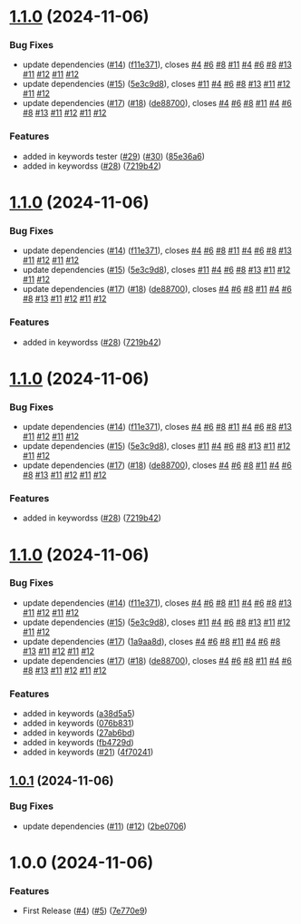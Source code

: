# [1.1.0](https://github.com/jamaybyrone/react-schema-markup/compare/v1.0.1...v1.1.0) (2024-11-06)


### Bug Fixes

* update dependencies ([#14](https://github.com/jamaybyrone/react-schema-markup/issues/14)) ([f11e371](https://github.com/jamaybyrone/react-schema-markup/commit/f11e3719c06d15cf33b5d2d573549153f5fc66cd)), closes [#4](https://github.com/jamaybyrone/react-schema-markup/issues/4) [#6](https://github.com/jamaybyrone/react-schema-markup/issues/6) [#8](https://github.com/jamaybyrone/react-schema-markup/issues/8) [#11](https://github.com/jamaybyrone/react-schema-markup/issues/11) [#4](https://github.com/jamaybyrone/react-schema-markup/issues/4) [#6](https://github.com/jamaybyrone/react-schema-markup/issues/6) [#8](https://github.com/jamaybyrone/react-schema-markup/issues/8) [#13](https://github.com/jamaybyrone/react-schema-markup/issues/13) [#11](https://github.com/jamaybyrone/react-schema-markup/issues/11) [#12](https://github.com/jamaybyrone/react-schema-markup/issues/12) [#11](https://github.com/jamaybyrone/react-schema-markup/issues/11) [#12](https://github.com/jamaybyrone/react-schema-markup/issues/12)
* update dependencies ([#15](https://github.com/jamaybyrone/react-schema-markup/issues/15)) ([5e3c9d8](https://github.com/jamaybyrone/react-schema-markup/commit/5e3c9d8f38c3c8ef716332a25416a43620bb1cbe)), closes [#11](https://github.com/jamaybyrone/react-schema-markup/issues/11) [#4](https://github.com/jamaybyrone/react-schema-markup/issues/4) [#6](https://github.com/jamaybyrone/react-schema-markup/issues/6) [#8](https://github.com/jamaybyrone/react-schema-markup/issues/8) [#13](https://github.com/jamaybyrone/react-schema-markup/issues/13) [#11](https://github.com/jamaybyrone/react-schema-markup/issues/11) [#12](https://github.com/jamaybyrone/react-schema-markup/issues/12) [#11](https://github.com/jamaybyrone/react-schema-markup/issues/11) [#12](https://github.com/jamaybyrone/react-schema-markup/issues/12)
* update dependencies ([#17](https://github.com/jamaybyrone/react-schema-markup/issues/17)) ([#18](https://github.com/jamaybyrone/react-schema-markup/issues/18)) ([de88700](https://github.com/jamaybyrone/react-schema-markup/commit/de887001c218edcca0aefe6bdf1df382ca7200a8)), closes [#4](https://github.com/jamaybyrone/react-schema-markup/issues/4) [#6](https://github.com/jamaybyrone/react-schema-markup/issues/6) [#8](https://github.com/jamaybyrone/react-schema-markup/issues/8) [#11](https://github.com/jamaybyrone/react-schema-markup/issues/11) [#4](https://github.com/jamaybyrone/react-schema-markup/issues/4) [#6](https://github.com/jamaybyrone/react-schema-markup/issues/6) [#8](https://github.com/jamaybyrone/react-schema-markup/issues/8) [#13](https://github.com/jamaybyrone/react-schema-markup/issues/13) [#11](https://github.com/jamaybyrone/react-schema-markup/issues/11) [#12](https://github.com/jamaybyrone/react-schema-markup/issues/12) [#11](https://github.com/jamaybyrone/react-schema-markup/issues/11) [#12](https://github.com/jamaybyrone/react-schema-markup/issues/12)


### Features

* added in keywords tester ([#29](https://github.com/jamaybyrone/react-schema-markup/issues/29)) ([#30](https://github.com/jamaybyrone/react-schema-markup/issues/30)) ([85e36a6](https://github.com/jamaybyrone/react-schema-markup/commit/85e36a685f3b4b0f773c3e6b02aad457e016ef0b))
* added in keywordss ([#28](https://github.com/jamaybyrone/react-schema-markup/issues/28)) ([7219b42](https://github.com/jamaybyrone/react-schema-markup/commit/7219b42e373060a97ffc5f1434b0b7f5e8e7afa0))

# [1.1.0](https://github.com/jamaybyrone/react-schema-markup/compare/v1.0.1...v1.1.0) (2024-11-06)




### Bug Fixes

* update dependencies ([#14](https://github.com/jamaybyrone/react-schema-markup/issues/14)) ([f11e371](https://github.com/jamaybyrone/react-schema-markup/commit/f11e3719c06d15cf33b5d2d573549153f5fc66cd)), closes [#4](https://github.com/jamaybyrone/react-schema-markup/issues/4) [#6](https://github.com/jamaybyrone/react-schema-markup/issues/6) [#8](https://github.com/jamaybyrone/react-schema-markup/issues/8) [#11](https://github.com/jamaybyrone/react-schema-markup/issues/11) [#4](https://github.com/jamaybyrone/react-schema-markup/issues/4) [#6](https://github.com/jamaybyrone/react-schema-markup/issues/6) [#8](https://github.com/jamaybyrone/react-schema-markup/issues/8) [#13](https://github.com/jamaybyrone/react-schema-markup/issues/13) [#11](https://github.com/jamaybyrone/react-schema-markup/issues/11) [#12](https://github.com/jamaybyrone/react-schema-markup/issues/12) [#11](https://github.com/jamaybyrone/react-schema-markup/issues/11) [#12](https://github.com/jamaybyrone/react-schema-markup/issues/12)
* update dependencies ([#15](https://github.com/jamaybyrone/react-schema-markup/issues/15)) ([5e3c9d8](https://github.com/jamaybyrone/react-schema-markup/commit/5e3c9d8f38c3c8ef716332a25416a43620bb1cbe)), closes [#11](https://github.com/jamaybyrone/react-schema-markup/issues/11) [#4](https://github.com/jamaybyrone/react-schema-markup/issues/4) [#6](https://github.com/jamaybyrone/react-schema-markup/issues/6) [#8](https://github.com/jamaybyrone/react-schema-markup/issues/8) [#13](https://github.com/jamaybyrone/react-schema-markup/issues/13) [#11](https://github.com/jamaybyrone/react-schema-markup/issues/11) [#12](https://github.com/jamaybyrone/react-schema-markup/issues/12) [#11](https://github.com/jamaybyrone/react-schema-markup/issues/11) [#12](https://github.com/jamaybyrone/react-schema-markup/issues/12)
* update dependencies ([#17](https://github.com/jamaybyrone/react-schema-markup/issues/17)) ([#18](https://github.com/jamaybyrone/react-schema-markup/issues/18)) ([de88700](https://github.com/jamaybyrone/react-schema-markup/commit/de887001c218edcca0aefe6bdf1df382ca7200a8)), closes [#4](https://github.com/jamaybyrone/react-schema-markup/issues/4) [#6](https://github.com/jamaybyrone/react-schema-markup/issues/6) [#8](https://github.com/jamaybyrone/react-schema-markup/issues/8) [#11](https://github.com/jamaybyrone/react-schema-markup/issues/11) [#4](https://github.com/jamaybyrone/react-schema-markup/issues/4) [#6](https://github.com/jamaybyrone/react-schema-markup/issues/6) [#8](https://github.com/jamaybyrone/react-schema-markup/issues/8) [#13](https://github.com/jamaybyrone/react-schema-markup/issues/13) [#11](https://github.com/jamaybyrone/react-schema-markup/issues/11) [#12](https://github.com/jamaybyrone/react-schema-markup/issues/12) [#11](https://github.com/jamaybyrone/react-schema-markup/issues/11) [#12](https://github.com/jamaybyrone/react-schema-markup/issues/12)


### Features

* added in keywordss ([#28](https://github.com/jamaybyrone/react-schema-markup/issues/28)) ([7219b42](https://github.com/jamaybyrone/react-schema-markup/commit/7219b42e373060a97ffc5f1434b0b7f5e8e7afa0))

# [1.1.0](https://github.com/jamaybyrone/react-schema-markup/compare/v1.0.1...v1.1.0) (2024-11-06)


### Bug Fixes

* update dependencies ([#14](https://github.com/jamaybyrone/react-schema-markup/issues/14)) ([f11e371](https://github.com/jamaybyrone/react-schema-markup/commit/f11e3719c06d15cf33b5d2d573549153f5fc66cd)), closes [#4](https://github.com/jamaybyrone/react-schema-markup/issues/4) [#6](https://github.com/jamaybyrone/react-schema-markup/issues/6) [#8](https://github.com/jamaybyrone/react-schema-markup/issues/8) [#11](https://github.com/jamaybyrone/react-schema-markup/issues/11) [#4](https://github.com/jamaybyrone/react-schema-markup/issues/4) [#6](https://github.com/jamaybyrone/react-schema-markup/issues/6) [#8](https://github.com/jamaybyrone/react-schema-markup/issues/8) [#13](https://github.com/jamaybyrone/react-schema-markup/issues/13) [#11](https://github.com/jamaybyrone/react-schema-markup/issues/11) [#12](https://github.com/jamaybyrone/react-schema-markup/issues/12) [#11](https://github.com/jamaybyrone/react-schema-markup/issues/11) [#12](https://github.com/jamaybyrone/react-schema-markup/issues/12)
* update dependencies ([#15](https://github.com/jamaybyrone/react-schema-markup/issues/15)) ([5e3c9d8](https://github.com/jamaybyrone/react-schema-markup/commit/5e3c9d8f38c3c8ef716332a25416a43620bb1cbe)), closes [#11](https://github.com/jamaybyrone/react-schema-markup/issues/11) [#4](https://github.com/jamaybyrone/react-schema-markup/issues/4) [#6](https://github.com/jamaybyrone/react-schema-markup/issues/6) [#8](https://github.com/jamaybyrone/react-schema-markup/issues/8) [#13](https://github.com/jamaybyrone/react-schema-markup/issues/13) [#11](https://github.com/jamaybyrone/react-schema-markup/issues/11) [#12](https://github.com/jamaybyrone/react-schema-markup/issues/12) [#11](https://github.com/jamaybyrone/react-schema-markup/issues/11) [#12](https://github.com/jamaybyrone/react-schema-markup/issues/12)
* update dependencies ([#17](https://github.com/jamaybyrone/react-schema-markup/issues/17)) ([#18](https://github.com/jamaybyrone/react-schema-markup/issues/18)) ([de88700](https://github.com/jamaybyrone/react-schema-markup/commit/de887001c218edcca0aefe6bdf1df382ca7200a8)), closes [#4](https://github.com/jamaybyrone/react-schema-markup/issues/4) [#6](https://github.com/jamaybyrone/react-schema-markup/issues/6) [#8](https://github.com/jamaybyrone/react-schema-markup/issues/8) [#11](https://github.com/jamaybyrone/react-schema-markup/issues/11) [#4](https://github.com/jamaybyrone/react-schema-markup/issues/4) [#6](https://github.com/jamaybyrone/react-schema-markup/issues/6) [#8](https://github.com/jamaybyrone/react-schema-markup/issues/8) [#13](https://github.com/jamaybyrone/react-schema-markup/issues/13) [#11](https://github.com/jamaybyrone/react-schema-markup/issues/11) [#12](https://github.com/jamaybyrone/react-schema-markup/issues/12) [#11](https://github.com/jamaybyrone/react-schema-markup/issues/11) [#12](https://github.com/jamaybyrone/react-schema-markup/issues/12)


### Features

* added in keywordss ([#28](https://github.com/jamaybyrone/react-schema-markup/issues/28)) ([7219b42](https://github.com/jamaybyrone/react-schema-markup/commit/7219b42e373060a97ffc5f1434b0b7f5e8e7afa0))

# [1.1.0](https://github.com/jamaybyrone/react-schema-markup/compare/v1.0.1...v1.1.0) (2024-11-06)


### Bug Fixes

* update dependencies ([#14](https://github.com/jamaybyrone/react-schema-markup/issues/14)) ([f11e371](https://github.com/jamaybyrone/react-schema-markup/commit/f11e3719c06d15cf33b5d2d573549153f5fc66cd)), closes [#4](https://github.com/jamaybyrone/react-schema-markup/issues/4) [#6](https://github.com/jamaybyrone/react-schema-markup/issues/6) [#8](https://github.com/jamaybyrone/react-schema-markup/issues/8) [#11](https://github.com/jamaybyrone/react-schema-markup/issues/11) [#4](https://github.com/jamaybyrone/react-schema-markup/issues/4) [#6](https://github.com/jamaybyrone/react-schema-markup/issues/6) [#8](https://github.com/jamaybyrone/react-schema-markup/issues/8) [#13](https://github.com/jamaybyrone/react-schema-markup/issues/13) [#11](https://github.com/jamaybyrone/react-schema-markup/issues/11) [#12](https://github.com/jamaybyrone/react-schema-markup/issues/12) [#11](https://github.com/jamaybyrone/react-schema-markup/issues/11) [#12](https://github.com/jamaybyrone/react-schema-markup/issues/12)
* update dependencies ([#15](https://github.com/jamaybyrone/react-schema-markup/issues/15)) ([5e3c9d8](https://github.com/jamaybyrone/react-schema-markup/commit/5e3c9d8f38c3c8ef716332a25416a43620bb1cbe)), closes [#11](https://github.com/jamaybyrone/react-schema-markup/issues/11) [#4](https://github.com/jamaybyrone/react-schema-markup/issues/4) [#6](https://github.com/jamaybyrone/react-schema-markup/issues/6) [#8](https://github.com/jamaybyrone/react-schema-markup/issues/8) [#13](https://github.com/jamaybyrone/react-schema-markup/issues/13) [#11](https://github.com/jamaybyrone/react-schema-markup/issues/11) [#12](https://github.com/jamaybyrone/react-schema-markup/issues/12) [#11](https://github.com/jamaybyrone/react-schema-markup/issues/11) [#12](https://github.com/jamaybyrone/react-schema-markup/issues/12)
* update dependencies ([#17](https://github.com/jamaybyrone/react-schema-markup/issues/17)) ([1a9aa8d](https://github.com/jamaybyrone/react-schema-markup/commit/1a9aa8d5426065ebfc6cf61fd0d7189e7c9e204d)), closes [#4](https://github.com/jamaybyrone/react-schema-markup/issues/4) [#6](https://github.com/jamaybyrone/react-schema-markup/issues/6) [#8](https://github.com/jamaybyrone/react-schema-markup/issues/8) [#11](https://github.com/jamaybyrone/react-schema-markup/issues/11) [#4](https://github.com/jamaybyrone/react-schema-markup/issues/4) [#6](https://github.com/jamaybyrone/react-schema-markup/issues/6) [#8](https://github.com/jamaybyrone/react-schema-markup/issues/8) [#13](https://github.com/jamaybyrone/react-schema-markup/issues/13) [#11](https://github.com/jamaybyrone/react-schema-markup/issues/11) [#12](https://github.com/jamaybyrone/react-schema-markup/issues/12) [#11](https://github.com/jamaybyrone/react-schema-markup/issues/11) [#12](https://github.com/jamaybyrone/react-schema-markup/issues/12)
* update dependencies ([#17](https://github.com/jamaybyrone/react-schema-markup/issues/17)) ([#18](https://github.com/jamaybyrone/react-schema-markup/issues/18)) ([de88700](https://github.com/jamaybyrone/react-schema-markup/commit/de887001c218edcca0aefe6bdf1df382ca7200a8)), closes [#4](https://github.com/jamaybyrone/react-schema-markup/issues/4) [#6](https://github.com/jamaybyrone/react-schema-markup/issues/6) [#8](https://github.com/jamaybyrone/react-schema-markup/issues/8) [#11](https://github.com/jamaybyrone/react-schema-markup/issues/11) [#4](https://github.com/jamaybyrone/react-schema-markup/issues/4) [#6](https://github.com/jamaybyrone/react-schema-markup/issues/6) [#8](https://github.com/jamaybyrone/react-schema-markup/issues/8) [#13](https://github.com/jamaybyrone/react-schema-markup/issues/13) [#11](https://github.com/jamaybyrone/react-schema-markup/issues/11) [#12](https://github.com/jamaybyrone/react-schema-markup/issues/12) [#11](https://github.com/jamaybyrone/react-schema-markup/issues/11) [#12](https://github.com/jamaybyrone/react-schema-markup/issues/12)


### Features

* added in keywords ([a38d5a5](https://github.com/jamaybyrone/react-schema-markup/commit/a38d5a549334dadd6ea78a9ae745fda9d27d8a04))
* added in keywords ([076b831](https://github.com/jamaybyrone/react-schema-markup/commit/076b8315829753e57ad6a846264daf192112e255))
* added in keywords ([27ab6bd](https://github.com/jamaybyrone/react-schema-markup/commit/27ab6bdd919b21b1e15c79dc37717868a4e50405))
* added in keywords ([fb4729d](https://github.com/jamaybyrone/react-schema-markup/commit/fb4729ddf1ff53afc8d0ae1342b59b3255591806))
* added in keywords ([#21](https://github.com/jamaybyrone/react-schema-markup/issues/21)) ([4f70241](https://github.com/jamaybyrone/react-schema-markup/commit/4f70241e60f80903f09a9993c09d839f2bb0e624))

## [1.0.1](https://github.com/jamaybyrone/react-schema-markup/compare/v1.0.0...v1.0.1) (2024-11-06)


### Bug Fixes

* update dependencies ([#11](https://github.com/jamaybyrone/react-schema-markup/issues/11)) ([#12](https://github.com/jamaybyrone/react-schema-markup/issues/12)) ([2be0706](https://github.com/jamaybyrone/react-schema-markup/commit/2be0706089e4c70a9efcb42bc76773d971346ea7))

# 1.0.0 (2024-11-06)


### Features

* First Release ([#4](https://github.com/jamaybyrone/react-schema-markup/issues/4)) ([#5](https://github.com/jamaybyrone/react-schema-markup/issues/5)) ([7e770e9](https://github.com/jamaybyrone/react-schema-markup/commit/7e770e9d1b06511aa27525796ff98a2fc4c38355))
